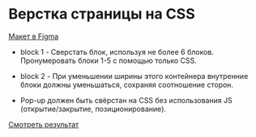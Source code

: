 # Верстка страницы на CSS

[Макет в Figma](https://www.figma.com/file/iDNSwOK7bqoKCpWte8m9w4/test-task-html%2Fcss?node-id=1%3A2)

* block 1 - Сверстать блок, используя не более 6 блоков. 
Пронумеровать блоки 1-5 с помощью только CSS.

* block 2 - При уменьшении ширины этого контейнера внутренние блоки должны уменьшаться, сохраняя соотношение сторон.

* Pop-up должен быть свёрстан на CSS без использования JS (открытие/закрытие, позиционирование).

[Смотреть результат](https://lucystep.github.io/css-training-project/)
